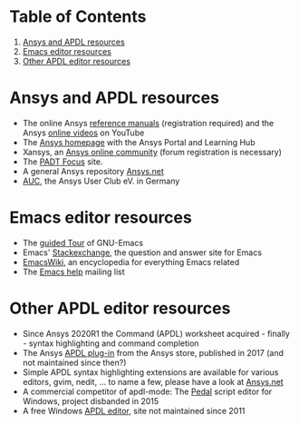 
# Table of Contents

1.  [Ansys and APDL resources](#org1f8bb64)
2.  [Emacs editor resources](#org61d9e17)
3.  [Other APDL editor resources](#org793defa)


<a id="org1f8bb64"></a>

# Ansys and APDL resources

-   The online Ansys [reference manuals](https://ansyshelp.ansys.com/) (registration required) and
    the Ansys [online videos](https://www.youtube.com/channel/UCdymxOTZSP8RzRgFT8kpYpA) on YouTube
-   The [Ansys homepage](http://www.ansys.com) with the Ansys Portal and Learning Hub
-   Xansys, an [Ansys online community](http://www.xansys.org) (forum registration is necessary)
-   The [PADT Focus](http://www.padtinc.com/blog/the-focus/) site.
-   A general  Ansys repository [Ansys.net](http://www.ansys.net)
-   [AUC](http://www.auc-ev.de/), the Ansys User Club eV. in Germany


<a id="org61d9e17"></a>

# Emacs editor resources

-   The [guided Tour](https://www.gnu.org/software/emacs/tour/index.html) of GNU-Emacs
-   Emacs' [Stackexchange](http://emacs.stackexchange.com), the question and answer site for Emacs
-   [EmacsWiki](http://www.emacswiki.org), an encyclopedia for everything Emacs related
-   The [Emacs help](mailto:help-gnu-emacs@gnu.org) mailing list


<a id="org793defa"></a>

# Other APDL editor resources

-   Since Ansys 2020R1 the Command (APDL) worksheet acquired -
    finally - syntax highlighting and command completion
-   The Ansys [APDL plug-in](https://catalog.ansys.com/product/5b3bc6857a2f9a5c90d32ddb/apdl-editor) from the Ansys store, published in 2017
    (and not maintained since then?)
-   Simple APDL syntax highlighting extensions are available for
    various editors, gvim, nedit, &#x2026; to name a few, please have a
    look at [Ansys.net](https://ansys.net)
-   A commercial competitor of apdl-mode: The [Pedal](http://www.padtinc.com/pedal) script editor for
    Windows, project disbanded in 2015
-   A free Windows [APDL editor](http://apdl.de), site not maintained since 2011

